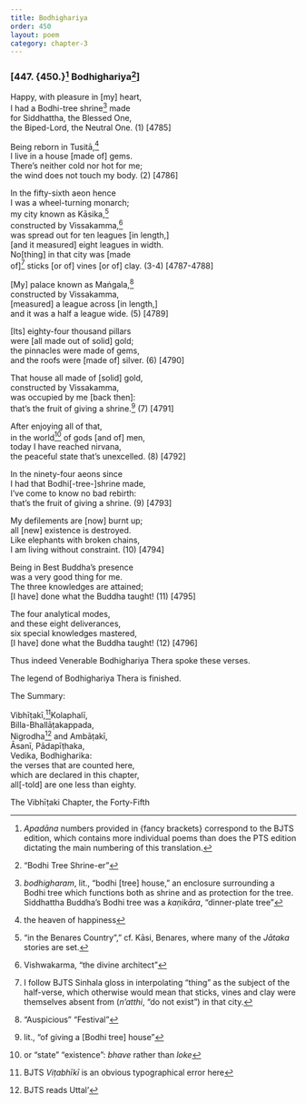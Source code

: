 ```yaml
---
title: Bodhighariya
order: 450
layout: poem
category: chapter-3
---
```


### \[447. {450.}[^1] Bodhighariya[^2]\]

Happy, with pleasure in \[my\] heart,  
I had a Bodhi-tree shrine[^3] made  
for Siddhattha, the Blessed One,  
the Biped-Lord, the Neutral One. (1) \[4785\]

Being reborn in Tusitā,[^4]  
I live in a house \[made of\] gems.  
There’s neither cold nor hot for me;  
the wind does not touch my body. (2) \[4786\]

In the fifty-sixth aeon hence  
I was a wheel-turning monarch;  
my city known as Kāsika,[^5]  
constructed by Vissakamma,[^6]  
was spread out for ten leagues \[in length,\]  
\[and it measured\] eight leagues in width.  
No\[thing\] in that city was \[made  
of\][^7] sticks \[or of\] vines \[or of\] clay. (3-4) \[4787-4788\]

\[My\] palace known as Maṅgala,[^8]  
constructed by Vissakamma,  
\[measured\] a league across \[in length,\]  
and it was a half a league wide. (5) \[4789\]

\[Its\] eighty-four thousand pillars  
were \[all made out of solid\] gold;  
the pinnacles were made of gems,  
and the roofs were \[made of\] silver. (6) \[4790\]

That house all made of \[solid\] gold,  
constructed by Vissakamma,  
was occupied by me \[back then\]:  
that’s the fruit of giving a shrine.[^9] (7) \[4791\]

After enjoying all of that,  
in the world[^10] of gods \[and of\] men,  
today I have reached nirvana,  
the peaceful state that’s unexcelled. (8) \[4792\]

In the ninety-four aeons since  
I had that Bodhi\[-tree-\]shrine made,  
I’ve come to know no bad rebirth:  
that’s the fruit of giving a shrine. (9) \[4793\]

My defilements are \[now\] burnt up;  
all \[new\] existence is destroyed.  
Like elephants with broken chains,  
I am living without constraint. (10) \[4794\]

Being in Best Buddha’s presence  
was a very good thing for me.  
The three knowledges are attained;  
\[I have\] done what the Buddha taught! (11) \[4795\]

The four analytical modes,  
and these eight deliverances,  
six special knowledges mastered,  
\[I have\] done what the Buddha taught! (12) \[4796\]

Thus indeed Venerable Bodhighariya Thera spoke these verses.

The legend of Bodhighariya Thera is finished.

The Summary:

Vibhīṭakī,[^11]Kolaphalī,  
Billa-Bhallāṭakappada,  
Nigrodha[^12] and Ambāṭakī,  
Āsanī, Pādapīṭhaka,  
Vedika, Bodhigharika:  
the verses that are counted here,  
which are declared in this chapter,  
all\[-told\] are one less than eighty.

The Vibhīṭaki Chapter, the Forty-Fifth

[^1]: *Apadāna* numbers provided in {fancy brackets} correspond to the BJTS edition, which contains more individual poems than does the PTS edition dictating the main numbering of this translation.

[^2]: “Bodhi Tree Shrine-er”

[^3]: *bodhigharam*, lit., “bodhi \[tree\] house,” an enclosure surrounding a Bodhi tree which functions both as shrine and as protection for the tree. Siddhattha Buddha’s Bodhi tree was a *kaṇikāra*, “dinner-plate tree”

[^4]: the heaven of happiness

[^5]: “in the Benares Country”,” cf. Kāsi, Benares, where many of the *Jātaka* stories are set.

[^6]: Vishwakarma, “the divine architect”

[^7]: I follow BJTS Sinhala gloss in interpolating “thing” as the subject of the half-verse, which otherwise would mean that sticks, vines and clay were themselves absent from (*n’atthi*, “do not exist”) in that city.

[^8]: “Auspicious” “Festival”

[^9]: lit., “of giving a \[Bodhi tree\] house”

[^10]: or “state” “existence”: *bhave* rather than *loke*

[^11]: BJTS *Viṭabhīkī* is an obvious typographical error here

[^12]: BJTS reads Uttal’
